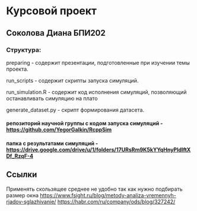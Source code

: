 # Курсовой проект
## Соколова Диана БПИ202
### Cтруктура:
preparing - содержит презентации, подготовленные при изучении темы проекта. 

run_scripts - содержит скрипты запуска симуляций. 

run_simulation.R - содержит код исполнения симуляций, позволяющий останавливать симуляцию на плато  
 
generate_dataset.py - скрипт формирования датасета.

#### репозиторий научной группы с кодом запуска симуляций - https://github.com/YegorGalkin/RcppSim
#### папка с результатами симуляций - https://drive.google.com/drive/u/1/folders/17URsRm9K5kYYqHnyPldIftXDf_RzqF-4

## Ссылки
Применять скользящее среднее не удобно так как нужно подбирать размер окна  https://www.fsight.ru/blog/metody-analiza-vremennyh-rjadov-sglazhivanie/
https://habr.com/ru/company/ods/blog/327242/
